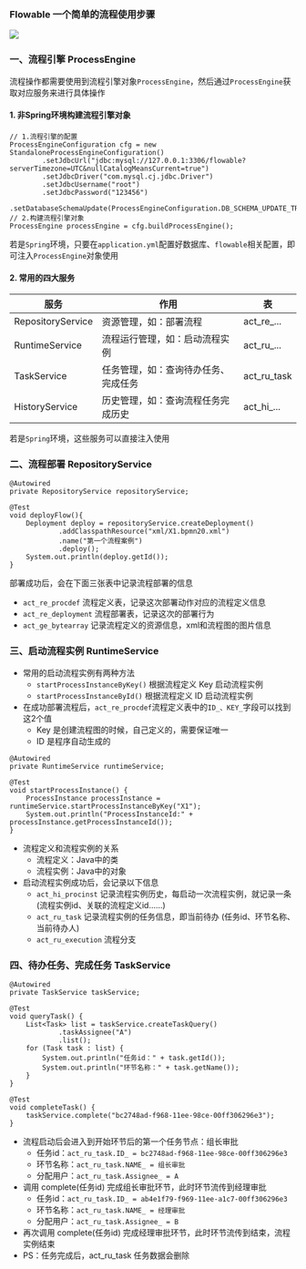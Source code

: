###  Flowable 一个简单的流程使用步骤
![](https://fgq233.github.io/imgs/workflow/flow02.png)

### 一、流程引擎 ProcessEngine
流程操作都需要使用到流程引擎对象`ProcessEngine`，然后通过`ProcessEngine`获取对应服务来进行具体操作

#### 1. 非Spring环境构建流程引擎对象 
```
// 1.流程引擎的配置
ProcessEngineConfiguration cfg = new StandaloneProcessEngineConfiguration()
        .setJdbcUrl("jdbc:mysql://127.0.0.1:3306/flowable?serverTimezone=UTC&nullCatalogMeansCurrent=true")
        .setJdbcDriver("com.mysql.cj.jdbc.Driver")
        .setJdbcUsername("root")
        .setJdbcPassword("123456")
        .setDatabaseSchemaUpdate(ProcessEngineConfiguration.DB_SCHEMA_UPDATE_TRUE);
// 2.构建流程引擎对象
ProcessEngine processEngine = cfg.buildProcessEngine();
```

若是`Spring`环境，只要在`application.yml`配置好数据库、`flowable`相关配置，即可注入`ProcessEngine`对象使用

#### 2. 常用的四大服务

| 服务                | 作用                    | 表            |
|-------------------|-----------------------|--------------|
| RepositoryService | 资源管理，如：部署流程           | act_re_...   |
| RuntimeService    | 流程运行管理，如：启动流程实例       | act_ru_...   |
| TaskService       | 任务管理，如：查询待办任务、完成任务    | act_ru_task  |
| HistoryService    | 历史管理，如：查询流程任务完成历史     | act_hi_...   |

若是`Spring`环境，这些服务可以直接注入使用


### 二、流程部署 RepositoryService
```
@Autowired
private RepositoryService repositoryService;

@Test
void deployFlow(){
    Deployment deploy = repositoryService.createDeployment()
            .addClasspathResource("xml/X1.bpmn20.xml") 
            .name("第一个流程案例")
            .deploy();
    System.out.println(deploy.getId());
}
```

部署成功后，会在下面三张表中记录流程部署的信息
* `act_re_procdef` 流程定义表，记录这次部署动作对应的流程定义信息
* `act_re_deployment` 流程部署表，记录这次的部署行为
* `act_ge_bytearray` 记录流程定义的资源信息，xml和流程图的图片信息


### 三、启动流程实例 RuntimeService
* 常用的启动流程实例有两种方法
  * `startProcessInstanceByKey()`  根据流程定义 Key 启动流程实例
  * `startProcessInstanceById()`   根据流程定义 ID 启动流程实例
* 在成功部署流程后，`act_re_procdef`流程定义表中的`ID_、KEY_`字段可以找到这2个值
  * Key 是创建流程图的时候，自己定义的，需要保证唯一
  * ID 是程序自动生成的

```
@Autowired
private RuntimeService runtimeService;

@Test
void startProcessInstance() {
    ProcessInstance processInstance = runtimeService.startProcessInstanceByKey("X1");
    System.out.println("ProcessInstanceId:" + processInstance.getProcessInstanceId());
}
```

* 流程定义和流程实例的关系
  *  流程定义：Java中的类
  *  流程实例：Java中的对象
* 启动流程实例成功后，会记录以下信息
  * `act_hi_procinst` 记录流程实例历史，每启动一次流程实例，就记录一条(流程实例id、关联的流程定义id......)
  * `act_ru_task`  记录流程实例的任务信息，即当前待办  (任务id、环节名称、当前待办人)
  * `act_ru_execution` 流程分支


### 四、待办任务、完成任务 TaskService
```
@Autowired
private TaskService taskService;

@Test
void queryTask() {
    List<Task> list = taskService.createTaskQuery()
            .taskAssignee("A")
            .list();
    for (Task task : list) {
        System.out.println("任务id：" + task.getId());
        System.out.println("环节名称：" + task.getName());
    }
}

@Test
void completeTask() {
    taskService.complete("bc2748ad-f968-11ee-98ce-00ff306296e3");
}
```

* 流程启动后会进入到开始环节后的第一个任务节点：组长审批
  * 任务id：`act_ru_task.ID_ = bc2748ad-f968-11ee-98ce-00ff306296e3`
  * 环节名称：`act_ru_task.NAME_ = 组长审批`
  * 分配用户：`act_ru_task.Assignee_ = A`
* 调用 complete(任务id) 完成组长审批环节，此时环节流传到经理审批
  * 任务id：`act_ru_task.ID_ = ab4e1f79-f969-11ee-a1c7-00ff306296e3`
  * 环节名称：`act_ru_task.NAME_ = 经理审批`
  * 分配用户：`act_ru_task.Assignee_ = B`
* 再次调用 complete(任务id) 完成经理审批环节，此时环节流传到结束，流程实例结束
* PS：任务完成后，act_ru_task 任务数据会删除


